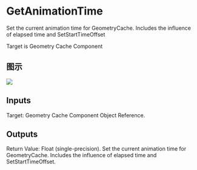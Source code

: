 # GetAnimationTime

Set the current animation time for GeometryCache. Includes the influence of elapsed time and SetStartTimeOffset

Target is Geometry Cache Component

## 图示

![]($-20221218-18235188.png)

## Inputs

Target: Geometry Cache Component Object Reference.  

## Outputs

Return Value: Float (single-precision). Set the current animation time for GeometryCache. Includes the influence of elapsed time and SetStartTimeOffset.

